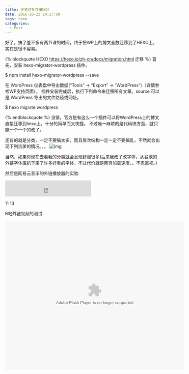 ```yaml
---
title: 正式驻扎在HEXO!
date: 2016-10-23 14:27:09
tags: hexo
categories:
  - Post
---
```

好了，搞了差不多有两节课的时间，终于把WP上的博文全数迁移到了HEXO上，实在是很不容易。
<!--more-->
{% blockquote HEXO https://hexo.io/zh-cn/docs/migration.html 迁移 %}
首先，安装 hexo-migrator-wordpress 插件。

$ npm install hexo-migrator-wordpress --save

在 WordPress 仪表盘中导出数据(“Tools” → “Export” → “WordPress”)（详情参考WP支持页面）。
插件安装完成后，执行下列命令来迁移所有文章。source 可以是 WordPress 导出的文件路径或网址。

$ hexo migrate wordpress <source>

{% endblockquote %}
没错，官方是有这么一个插件可以将WordPress上的博文直接迁移到hexo上，十分的简单而又快捷。
不过唯一麻烦的是代码块方面，就只能一个一个的改了。

还有的就是分类，一定不要搞太多，而且层次结构一定一定不要搞乱，不然就会出现下列坑爹的情况。。。
![img](https://cybirdy.files.wordpress.com/2016/10/harm_back1.jpg)

当然，如果你现在去看我的分类就会发现舒服很多(后来我改了改字体，从谷歌的外链字体库扒下来了许多好看的字体，不过代价就是网页加载速度。。不忍直视。)
 
然后是网易云音乐的外链播放器的实验:

<iframe frameborder="no" border="0" marginwidth="0" marginheight="0" width=280 height=52 src="http://music.163.com/outchain/player?type=2&id=1077407&auto=1&height=32"></iframe>

11 13

B站外链视频的测试

<embed height="485" width="584" quality="high" allowfullscreen="true" type="application/x-shockwave-flash" src="http://static.hdslb.com/miniloader.swf" flashvars="aid=5658797&page=1" pluginspage="http://www.adobe.com/shockwave/download/download.cgi?P1_Prod_Version=ShockwaveFlash"></embed>